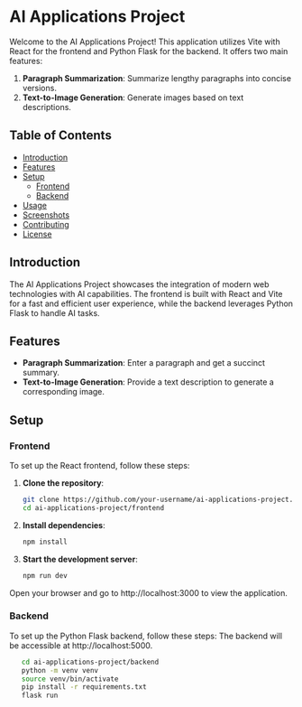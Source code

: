 # AI Applications Project

Welcome to the AI Applications Project! This application utilizes Vite with React for the frontend and Python Flask for the backend. It offers two main features:

1. **Paragraph Summarization**: Summarize lengthy paragraphs into concise versions.
2. **Text-to-Image Generation**: Generate images based on text descriptions.

## Table of Contents

- [Introduction](#introduction)
- [Features](#features)
- [Setup](#setup)
    - [Frontend](#frontend)
    - [Backend](#backend)
- [Usage](#usage)
- [Screenshots](#screenshots)
- [Contributing](#contributing)
- [License](#license)

## Introduction

The AI Applications Project showcases the integration of modern web technologies with AI capabilities. The frontend is built with React and Vite for a fast and efficient user experience, while the backend leverages Python Flask to handle AI tasks.

## Features

- **Paragraph Summarization**: Enter a paragraph and get a succinct summary.
- **Text-to-Image Generation**: Provide a text description to generate a corresponding image.

## Setup

### Frontend

To set up the React frontend, follow these steps:

1. **Clone the repository**:
   ```bash
   git clone https://github.com/your-username/ai-applications-project.git
   cd ai-applications-project/frontend
1. **Install dependencies**:
   ```bash
   npm install
1. **Start the development server**:
   ```bash
   npm run dev  

Open your browser and go to http://localhost:3000 to view the application.


### Backend

To set up the Python Flask backend, follow these steps:
The backend will be accessible at http://localhost:5000.
```bash
   cd ai-applications-project/backend
   python -m venv venv
   source venv/bin/activate 
   pip install -r requirements.txt
   flask run


